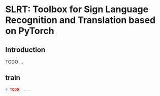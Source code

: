 # SLRT:  Toolbox for Sign Language Recognition and Translation based on PyTorch



## Introduction

TODO ...





## train

```bash
# TODO: ...
```


